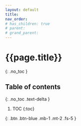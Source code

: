 ```yaml
---
layout: default
title: 
nav_order: 
# has_children: true
# parent: 
# grand_parent:
---
```


<!-- markdownlint-disable MD022 MD025-->
# {{page.title}}
{: .no_toc }

## Table of contents
{: .no_toc .text-delta }

1. TOC
{:toc}
<!-- markdownlint-enable MD022 MD025-->

<!-- !From here -->

<!-- markdownlint-disable MD042-->
[](){: .btn .btn-blue .mb-1 .mt-2 .fs-5 }
<!-- markdownlint-enable MD042-->
